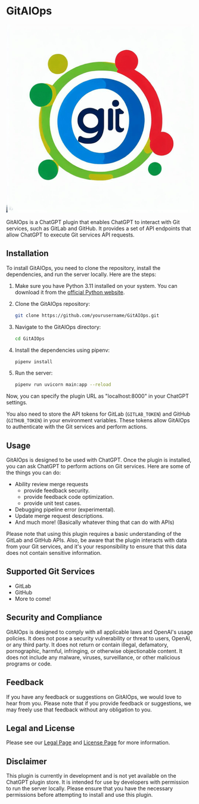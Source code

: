 # GitAIOps

![GitAIOps Logo](artifacts/logo.png)

GitAIOps is a ChatGPT plugin that enables ChatGPT to interact with Git services, such as GitLab and GitHub. It provides a set of API endpoints that allow ChatGPT to execute Git services API requests.

## Installation

To install GitAIOps, you need to clone the repository, install the dependencies, and run the server locally. Here are the steps:

1. Make sure you have Python 3.11 installed on your system. You can download it from the [official Python website](https://www.python.org/downloads/).

2. Clone the GitAIOps repository:

    ```bash
    git clone https://github.com/yourusername/GitAIOps.git
    ```

3. Navigate to the GitAIOps directory:

    ```bash
    cd GitAIOps
    ```

4. Install the dependencies using pipenv:

    ```bash
    pipenv install
    ```

5. Run the server:

    ```bash
    pipenv run uvicorn main:app --reload
    ```

Now, you can specify the plugin URL as "localhost:8000" in your ChatGPT settings. 

You also need to store the API tokens for GitLab (`GITLAB_TOKEN`) and GitHub (`GITHUB_TOKEN`) in your environment variables. These tokens allow GitAIOps to authenticate with the Git services and perform actions.

## Usage

GitAIOps is designed to be used with ChatGPT. Once the plugin is installed, you can ask ChatGPT to perform actions on Git services. Here are some of the things you can do:
- Ability review merge requests
  - provide feedback security.
  - provide feedback code optimization.
  - provide unit test cases.
- Debugging pipeline error (experimental).
- Update merge request descriptions.
- And much more! (Basically whatever thing that can do with APIs)

Please note that using this plugin requires a basic understanding of the GitLab and GitHub APIs. Also, be aware that the plugin interacts with data from your Git services, and it's your responsibility to ensure that this data does not contain sensitive information.

## Supported Git Services

- GitLab
- GitHub
- More to come!

## Security and Compliance

GitAIOps is designed to comply with all applicable laws and OpenAI's usage policies. It does not pose a security vulnerability or threat to users, OpenAI, or any third party. It does not return or contain illegal, defamatory, pornographic, harmful, infringing, or otherwise objectionable content. It does not include any malware, viruses, surveillance, or other malicious programs or code.

## Feedback

If you have any feedback or suggestions on GitAIOps, we would love to hear from you. Please note that if you provide feedback or suggestions, we may freely use that feedback without any obligation to you.

## Legal and License

Please see our [Legal Page](/legal.md) and [License Page](/license.md) for more information.

## Disclaimer

This plugin is currently in development and is not yet available on the ChatGPT plugin store. It is intended for use by developers with permission to run the server locally. Please ensure that you have the necessary permissions before attempting to install and use this plugin.
